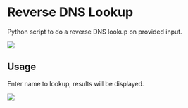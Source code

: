 # Reverse DNS Lookup
Python script to do a reverse DNS lookup on provided input.

![](https://i.imgur.com/VUIHWoE.png)

## Usage
Enter name to lookup, results will be displayed.

![](https://i.imgur.com/PLLH06x.png)
